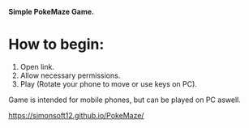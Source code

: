 <b>Simple PokeMaze Game.</b>

# How to begin:

1. Open link.
2. Allow necessary permissions.
3. Play (Rotate your phone to move or use keys on PC).

Game is intended for mobile phones, but can be played on PC aswell.

https://simonsoft12.github.io/PokeMaze/


